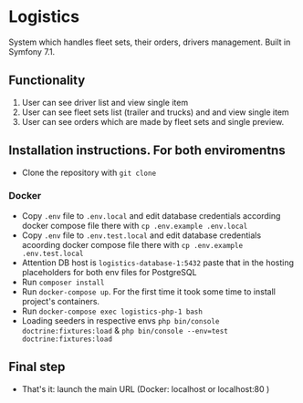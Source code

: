 # Logistics
System which handles fleet sets, their orders, drivers management. Built in Symfony 7.1.
## Functionality 
1. User can see driver list and view single item
2. User can see fleet sets list (trailer and trucks) and and view single item
3. User can see orders which are made by fleet sets and single preview.
## Installation instructions. For both enviromentns
-  Clone the repository with ```git clone```
### Docker
* Copy ```.env``` file to ``.env.local`` and edit database credentials according docker compose file there with ```cp .env.example .env.local```
* Copy ```.env``` file to ``.env.test.local`` and edit database credentials acoording docker compose file there with ```cp .env.example .env.test.local```
* Attention DB host is ```logistics-database-1:5432``` paste that in the hosting placeholders for both env files for PostgreSQL
*  Run ```composer install```
* Run ```docker-compose up```. For the first time it took some time to install project's containers.
* Run ```docker-compose exec logistics-php-1 bash```
* Loading seeders in respective envs ```php bin/console doctrine:fixtures:load``` & ```php bin/console --env=test doctrine:fixtures:load```
## Final step
- That's it: launch the main URL (Docker: localhost or localhost:80 )
